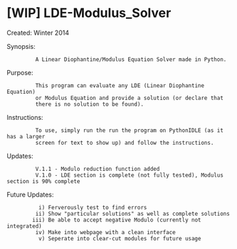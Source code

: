 # [WIP] LDE-Modulus_Solver

Created:  Winter 2014

Synopsis:

             A Linear Diophantine/Modulus Equation Solver made in Python. 

Purpose:

             This program can evaluate any LDE (Linear Diophantine Equation)
             or Modulus Equation and provide a solution (or declare that
             there is no solution to be found). 

Instructions:

             To use, simply run the run the program on PythonIDLE (as it has a larger 
             screen for text to show up) and follow the instructions.

Updates:

             V.1.1 - Modulo reduction function added
             V.1.0 - LDE section is complete (not fully tested), Modulus section is 90% complete

Future Updates:
             
              i) Ferverously test to find errors
             ii) Show "particular solutions" as well as complete solutions
            iii) Be able to accept negative Modulo (currently not integrated)
             iv) Make into webpage with a clean interface
              v) Seperate into clear-cut modules for future usage


